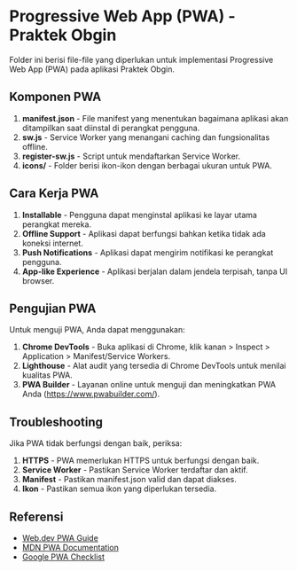 # Progressive Web App (PWA) - Praktek Obgin

Folder ini berisi file-file yang diperlukan untuk implementasi Progressive Web App (PWA) pada aplikasi Praktek Obgin.

## Komponen PWA

1. **manifest.json** - File manifest yang menentukan bagaimana aplikasi akan ditampilkan saat diinstal di perangkat pengguna.
2. **sw.js** - Service Worker yang menangani caching dan fungsionalitas offline.
3. **register-sw.js** - Script untuk mendaftarkan Service Worker.
4. **icons/** - Folder berisi ikon-ikon dengan berbagai ukuran untuk PWA.

## Cara Kerja PWA

1. **Installable** - Pengguna dapat menginstal aplikasi ke layar utama perangkat mereka.
2. **Offline Support** - Aplikasi dapat berfungsi bahkan ketika tidak ada koneksi internet.
3. **Push Notifications** - Aplikasi dapat mengirim notifikasi ke perangkat pengguna.
4. **App-like Experience** - Aplikasi berjalan dalam jendela terpisah, tanpa UI browser.

## Pengujian PWA

Untuk menguji PWA, Anda dapat menggunakan:

1. **Chrome DevTools** - Buka aplikasi di Chrome, klik kanan > Inspect > Application > Manifest/Service Workers.
2. **Lighthouse** - Alat audit yang tersedia di Chrome DevTools untuk menilai kualitas PWA.
3. **PWA Builder** - Layanan online untuk menguji dan meningkatkan PWA Anda (https://www.pwabuilder.com/).

## Troubleshooting

Jika PWA tidak berfungsi dengan baik, periksa:

1. **HTTPS** - PWA memerlukan HTTPS untuk berfungsi dengan baik.
2. **Service Worker** - Pastikan Service Worker terdaftar dan aktif.
3. **Manifest** - Pastikan manifest.json valid dan dapat diakses.
4. **Ikon** - Pastikan semua ikon yang diperlukan tersedia.

## Referensi

- [Web.dev PWA Guide](https://web.dev/progressive-web-apps/)
- [MDN PWA Documentation](https://developer.mozilla.org/en-US/docs/Web/Progressive_web_apps)
- [Google PWA Checklist](https://web.dev/pwa-checklist/) 
